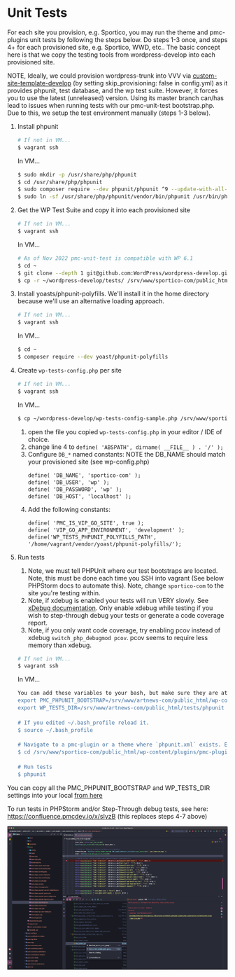 # Unit Tests

For each site you provision, e.g. Sportico, you may run the theme and pmc-plugins unit tests by following the steps below. Do steps 1-3 once, and steps 4+ for each provisioned site, e.g. Sportico, WWD, etc.. The basic concept here is that we copy the testing tools from wordpress-develop into each provisioned site.

NOTE, Ideally, we could provision wordpress-trunk into VVV via [custom-site-template-develop](https://github.com/Varying-Vagrant-Vagrants/custom-site-template-develop) (by setting skip_provisioning: false in config.yml) as it provides phpunit, test database, and the wp test suite. However, it forces you to use the latest (unreleased) version. Using its master branch can/has lead to issues when running tests with our pmc-unit-test bootstrap.php. Due to this, we setup the test environment manually (steps 1-3 below).


1. Install phpunit
    ```bash
    # If not in VM...
    $ vagrant ssh
    ```
   In VM...
    ```bash
    $ sudo mkdir -p /usr/share/php/phpunit
    $ cd /usr/share/php/phpunit
    $ sudo composer require --dev phpunit/phpunit ^9 --update-with-all-dependencies
    $ sudo ln -sf /usr/share/php/phpunit/vendor/bin/phpunit /usr/bin/phpunit
    ```
1. Get the WP Test Suite and copy it into each provisioned site
    ```bash
    # If not in VM...
    $ vagrant ssh
    ```
   In VM...
    ```bash
    # As of Nov 2022 pmc-unit-test is compatible with WP 6.1
    $ cd ~
    $ git clone --depth 1 git@github.com:WordPress/wordpress-develop.git
    $ cp -r ~/wordpress-develop/tests/ /srv/www/sportico-com/public_html/
    ```
1. Install yoasts/phpunit-polyfills. We'll install it in the home directory because we'll use an alternative loading approach.
    ```bash
    # If not in VM...
    $ vagrant ssh
    ```
   In VM...
    ```bash
    $ cd ~
    $ composer require --dev yoast/phpunit-polyfills
    ```


1. Create `wp-tests-config.php` per site
    ```bash
    # If not in VM...
    $ vagrant ssh
    ```
   In VM...
    ```bash
    $ cp ~/wordpress-develop/wp-tests-config-sample.php /srv/www/sportico-com/public_html/wp-tests-config.php
    ```
    1. open the file you copied `wp-tests-config.php` in your editor / IDE of choice.
    1. change line 4 to `define( 'ABSPATH', dirname( __FILE__ ) . '/' );`
    1. Configure `DB_*` named constants: NOTE the DB_NAME should match your
       provisioned site (see wp-config.php)
        ```
        define( 'DB_NAME', 'sportico-com' );
        define( 'DB_USER', 'wp' );
        define( 'DB_PASSWORD', 'wp' );
        define( 'DB_HOST', 'localhost' );
        ```
    1. Add the following constants:
        ```
        define( 'PMC_IS_VIP_GO_SITE', true );
        define( 'VIP_GO_APP_ENVIRONMENT', 'development' );
        define('WP_TESTS_PHPUNIT_POLYFILLS_PATH', '/home/vagrant/vendor/yoast/phpunit-polyfills/');
        ```
1. Run tests
    1. Note, we must tell PHPUnit where our test bootstraps are located. Note, this must be done each time you SSH into vagrant (See below PHPStorm docs to automate this). Note, change `sportico-com` to the site you're testing within.
    1. Note, if xdebug is enabled your tests will run VERY slowly. See
       [xDebug documentation](https://varyingvagrantvagrants.org/docs/en-US/references/xdebug/ ). Only enable xdebug while testing if you wish to step-through debug your tests or generate a code coverage report.
    1. Note, if you only want code coverage, try enabling pcov instead of xdebug `switch_php_debugmod pcov`. pcov seems to require less memory than xdebug.

    ```bash
    # If not in VM...
    $ vagrant ssh
    ```

    In VM...
    ```bash
    You can add these variables to your bash, but make sure they are at the bottom of ~/.bash_profile as not to conflict with vvv's settings.
    export PMC_PHPUNIT_BOOTSTRAP=/srv/www/artnews-com/public_html/wp-content/plugins/pmc-plugins/pmc-unit-test/bootstrap.php
    export WP_TESTS_DIR=/srv/www/artnews-com/public_html/tests/phpunit

    # If you edited ~/.bash_profile reload it.
    $ source ~/.bash_profile

    # Navigate to a pmc-plugin or a theme where `phpunit.xml` exists. E.g.
    $ cd /srv/www/sportico-com/public_html/wp-content/plugins/pmc-plugins/pmc-piano/

    # Run tests
    $ phpunit
    ```

You can copy all the PMC_PHPUNIT_BOOTSTRAP and WP_TESTS_DIR settings into your local [from here](../docs/test-exports.md)

To run tests in PHPStorm and/or Step-Through debug tests, see here: https://confluence.pmcdev.io/x/sIyzB (this replaces steps 4-7 above)

![Testing in PHPStorm](./Testing-in-PHPStorm.png)


```


```
